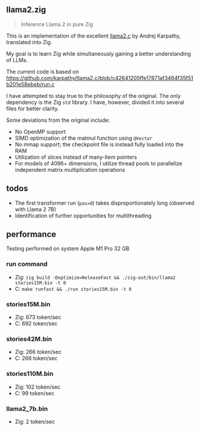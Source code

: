 ## llama2.zig

> Inference Llama 2 in pure Zig

This is an implementation of the excellent [llama2.c](https://github.com/karpathy/llama2.c) by
Andrej Karpathy, translated into Zig.

My goal is to learn Zig while simultaneously gaining a better understanding of LLMs.

The current code is based on
https://github.com/karpathy/llama2.c/blob/c42641205ffe17871af3464f35f51b201e58ebeb/run.c

I have attempted to stay true to the philosophy of the original. The only dependency is the Zig
`std` library. I have, however, divided it into several files for better clarity.

Some deviations from the original include:

- No OpenMP support
- SIMD optimization of the matmul function using `@Vector`
- No mmap support; the checkpoint file is instead fully loaded into the RAM
- Utilization of slices instead of many-item pointers
- For models of 4096+ dimensions, I utilize thread pools to parallelize independent matrix
  multiplication operations

## todos

- The first transformer run (`pos=0`) takes disproportionately long (observed with Llama 2 7B)
- Identification of further opportunities for multithreading

## performance

Testing performed on system Apple M1 Pro 32 GB

### run command

- Zig: `zig build -Doptimize=ReleaseFast && ./zig-out/bin/llama2 stories15M.bin -t 0`
- C: `make runfast && ./run stories15M.bin -t 0`

### stories15M.bin

- Zig: 673 token/sec
- C: 692 token/sec

### stories42M.bin

- Zig: 266 token/sec
- C: 266 token/sec

### stories110M.bin

- Zig: 102 token/sec
- C: 99 token/sec

### llama2_7b.bin

- Zig: 2 token/sec
